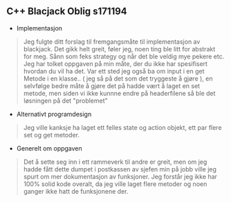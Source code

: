 C++ Blacjack Oblig s171194
------------

- Implementasjon

> Jeg fulgte ditt forslag til fremgangsmåte til implementasjon av blackjack. 
> Det gikk helt greit, føler jeg, noen ting ble litt for abstrakt for meg. 
> Sånn som feks strategy og når det ble veldig mye pekere etc.
> Jeg har tolket oppgaven på min måte, der du ikke har spesifisert hvordan du vil ha det. 
> Var ett sted jeg også ba om input i en get Metode i en klasse.. ( jeg så på det som det tryggeste å gjøre ), en selvfølge bedre måte å gjøre det på
> hadde vært å laget en set metode, men siden vi ikke kunnne endre på headerfilene så ble det løsningen på det "problemet" 
>

- Alternativt programdesign

> Jeg ville kanksje ha laget ett felles state og action objekt, ett par flere set og get metoder.

- Generelt om oppgaven

> Det å sette seg inn i ett rammeverk til andre er greit, men om jeg hadde fått dette dumpet i postkassen av sjefen min på jobb ville jeg spurt om mer dokumentasjon av funksjoner.
> Jeg forstår jeg ikke har 100% solid kode overalt, da jeg ville laget flere metoder og noen ganger ikke hatt de funksjonene der.
